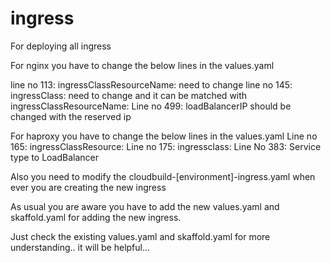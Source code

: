 # ingress
For deploying all ingress

For nginx you have to change the below lines in the values.yaml

line no 113: ingressClassResourceName: need to change
line no 145: ingressClass: need to change and it can be matched with ingressClassResourceName:
Line no 499:  loadBalancerIP should be changed with the reserved ip


For haproxy you have to change the below lines in the values.yaml
Line no 165: ingressClassResource:
Line no 175: ingressclass:
Line No 383: Service type to LoadBalancer

Also you need to modify the cloudbuild-[environment]-ingress.yaml when ever you are creating the new ingress

As usual you are aware you have to add the new values.yaml and skaffold.yaml for adding the new ingress.

Just check the existing values.yaml and skaffold.yaml for more understanding.. it will be helpful...
